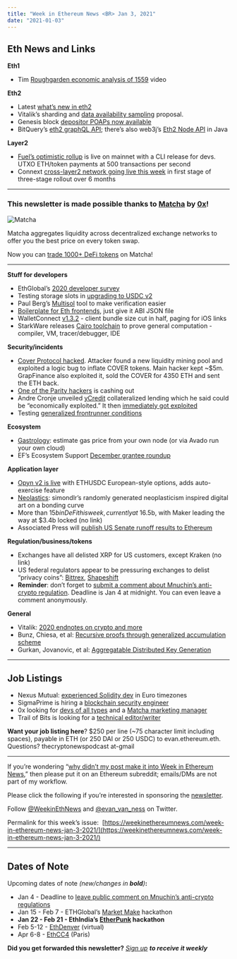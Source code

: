 ```yaml
---
title: "Week in Ethereum News <BR> Jan 3, 2021"
date: "2021-01-03"
---
```


## **Eth News and Links**

**Eth1**

- Tim [Roughgarden economic analysis of 1559](https://www.youtube.com/watch?v=ndNyx-Oj9Wk&feature=youtu.be) video

**Eth2**

- Latest [what’s new in eth2](https://hackmd.io/@benjaminion/eth2_news/https%3A%2F%2Fhackmd.io%2F%40benjaminion%2Fwnie2_201230)
- Vitalik’s sharding and [data availability sampling](https://hackmd.io/@HWeNw8hNRimMm2m2GH56Cw/sharding_proposal) proposal.
- Genesis block [depositor POAPs now available](https://poap.delivery/eth2-genesis)
- BitQuery’s [eth2 graphQL API](https://twitter.com/Bitquery_io/status/1344347446587973632); there’s also web3j’s [Eth2 Node API](https://blog.web3labs.com/announcing-web3j-eth2-beacon-node-api-client) in Java

**Layer2**

- [Fuel’s optimistic rollup](https://twitter.com/fuellabs_/status/1344707195250896899) is live on mainnet with a CLI release for devs. UTXO ETH/token payments at 500 transactions per second
- Connext [cross-layer2 network going live this week](https://medium.com/connext/audit-results-launch-plan-961411801388) in first stage of three-stage rollout over 6 months

* * *

### **This newsletter is made possible thanks to [Matcha](https://matcha.xyz/?id=wien) by [0x](https://0x.org/)!**

![Matcha](https://weekinethereumnews.com/wp-content/uploads/2020/06/matcha-avatar.png)

Matcha aggregates liquidity across decentralized exchange networks to offer you the best price on every token swap. 

Now you can [trade 1000+ DeFi tokens](https://matcha.xyz/?id=wien) on Matcha!

* * *

**Stuff for developers**

- EthGlobal’s [2020 developer survey](https://medium.com/ethglobal/ethglobal-developer-survey-report-2020-f7bf4f7cf821)
- Testing storage slots in [upgrading to USDC v2](https://blog.coinbase.com/usdc-v2-upgrading-a-multi-billion-dollar-erc-20-token-b57cd9437096)
- Paul Berg’s [Multisol](https://github.com/paulrberg/multisol) tool to make verification easier
- [Boilerplate for Eth frontends](https://github.com/adrianmcli/dapp-boilerplate), just give it ABI JSON file
- WalletConnect [v1.3.2](https://github.com/WalletConnect/walletconnect-monorepo/releases/tag/1.3.2) - client bundle size cut in half, paging for iOS links
- StarkWare releases [Cairo toolchain](https://medium.com/starkware/cairo-welcome-on-board-1cf3487554f) to prove general computation - compiler, VM, tracer/debugger, IDE

**Security/incidents**

- [Cover Protocol hacked](https://mudit.blog/cover-protocol-hack-analysis-tokens-minted-exploit/). Attacker found a new liquidity mining pool and exploited a logic bug to inflate COVER tokens. Main hacker kept ~$5m. GrapFinance also exploited it, sold the COVER for 4350 ETH and sent the ETH back.
- [One of the Parity hackers](https://etherscan.io/address/0x4de76b3dfd38292ba71cf2465ca3a1d526dcb567) is cashing out
- Andre Cronje unveiled [yCredit](https://andrecronje.medium.com/tokenized-yield-credit-via-ycredit-48330f312d2) collateralized lending which he said could be “economically exploited.” It then [immediately got exploited](https://blocksecteam.medium.com/deposit-less-get-more-ycredit-attack-details-f589f71674c3)
- Testing [generalized frontrunner conditions](https://medium.com/zengo/ethology-a-safari-tour-in-ethereums-dark-forest-677566d7c575)

**Ecosystem**

- [Gastrology](http://gastrology.eth.link/): estimate gas price from your own node (or via Avado run your own cloud)
- EF’s Ecosystem Support [December grantee roundup](https://blog.ethereum.org/2020/12/29/esp-grantee-december-20/)

**Application layer**

- [Opyn v2 is live](https://medium.com/opyn/opyn-v2-is-live-11347240b46e) with ETHUSDC European-style options, adds auto-exercise feature
- [Neolastics](https://blog.simondlr.com/posts/neolastics): simondlr’s randomly generated neoplasticism inspired digital art on a bonding curve
- More than $15b in DeFi this week, currently at ~$16.5b, with Maker leading the way at $3.4b locked (no link)
- Associated Press will [publish US Senate runoff results to Ethereum](https://etherscan.io/address/0x3e961f9a77146f6230709d767d60025f1ed3bfef#code)

**Regulation/business/tokens**

- Exchanges have all delisted XRP for US customers, except Kraken (no link)
- US federal regulators appear to be pressuring exchanges to delist “privacy coins”: [Bittrex](https://bittrex.zendesk.com/hc/en-us/articles/360054393492-Pending-Market-Removals-01-15-21), [Shapeshift](https://www.coindesk.com/shapeshift-delists-privacy-coin-zcash-over-regulatory-concerns)
- **Reminder**: don’t forget to [submit a comment about Mnuchin’s anti-crypto regulation](https://www.regulations.gov/comment?D=FINCEN_FRDOC_0001-0121). Deadline is Jan 4 at midnight. You can even leave a comment anonymously.

**General**

- Vitalik: [2020 endnotes on crypto and more](https://vitalik.ca/general/2020/12/28/endnotes.html)
- Bunz, Chiesa, et al: [Recursive proofs through generalized accumulation scheme](https://eprint.iacr.org/2020/1618)
- Gurkan, Jovanovic, et al: [Aggregatable Distributed Key Generation](https://eprint.iacr.org/2021/005)

* * *

## **Job Listings**

- Nexus Mutual: [experienced Solidity dev](https://angel.co/company/nexus-mutual-1/jobs/967538-smart-contract-engineer) in Euro timezones
- SigmaPrime is hiring a [blockchain security engineer](https://blog.sigmaprime.io/blockchain-security-engineer.html)
- 0x looking for [devs of all types](https://0x.org/about/jobs) and a [Matcha marketing manager](https://boards.greenhouse.io/0x/jobs/4923909002)
- Trail of Bits is looking for a [technical editor/writer](https://jobs.lever.co/trailofbits/8bf936ff-b86c-462e-80b2-4d58004bc68d)

**Want your job listing here**? $250 per line (~75 character limit including spaces), payable in ETH (or 250 DAI or 250 USDC) to evan.ethereum.eth. Questions? thecryptonewspodcast at-gmail

* * *

If you’re wondering “[why didn’t my post make it into Week in Ethereum News](https://www.evanvanness.com/post/179914035841/why-didnt-my-post-make-the-newsletter),” then please put it on an Ethereum subreddit; emails/DMs are not part of my workflow.

Please click the following if you’re interested in sponsoring the [newsletter](https://www.evanvanness.com/post/625741875743227904/evan-is-live-on-balancer).

Follow [@WeekinEthNews](https://twitter.com/WeekInEthNews) and [@evan\_van\_ness](https://twitter.com/evan_van_ness) on Twitter.

Permalink for this week’s issue:  [https://weekinethereumnews.com/week-in-ethereum-news-jan-3-2021/](https://weekinethereumnews.com/week-in-ethereum-news-jan-3-2021/)

* * *

## **Dates of Note**

Upcoming dates of note _(_new/changes in **bold**_)_**:**

- Jan 4 - Deadline to [leave public comment on Mnuchin’s anti-crypto regulations](https://www.regulations.gov/comment?D=FINCEN_FRDOC_0001-0121)
- Jan 15 - Feb 7 - ETHGlobal’s [Market Make](https://marketmake.ethglobal.co/) hackathon
- **Jan 22 - Feb 21 - EthIndia’s [EtherPunk](https://etherpunk.devfolio.co/) hackathon**
- Feb 5-12 - [EthDenver](https://www.ethdenver.com/) (virtual)
- Apr 6-8 - [EthCC4](https://ethcc.io/) (Paris)

**Did you get forwarded this newsletter?** _[Sign up](https://weekinethereum.substack.com/subscribe#about) **to receive it weekly**_
